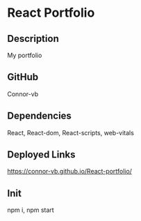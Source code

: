 
# React Portfolio

## Description
My portfolio

## GitHub
Connor-vb

## Dependencies
React, React-dom, React-scripts, web-vitals


## Deployed Links
https://connor-vb.github.io/React-portfolio/

## Init
npm i, npm start
        